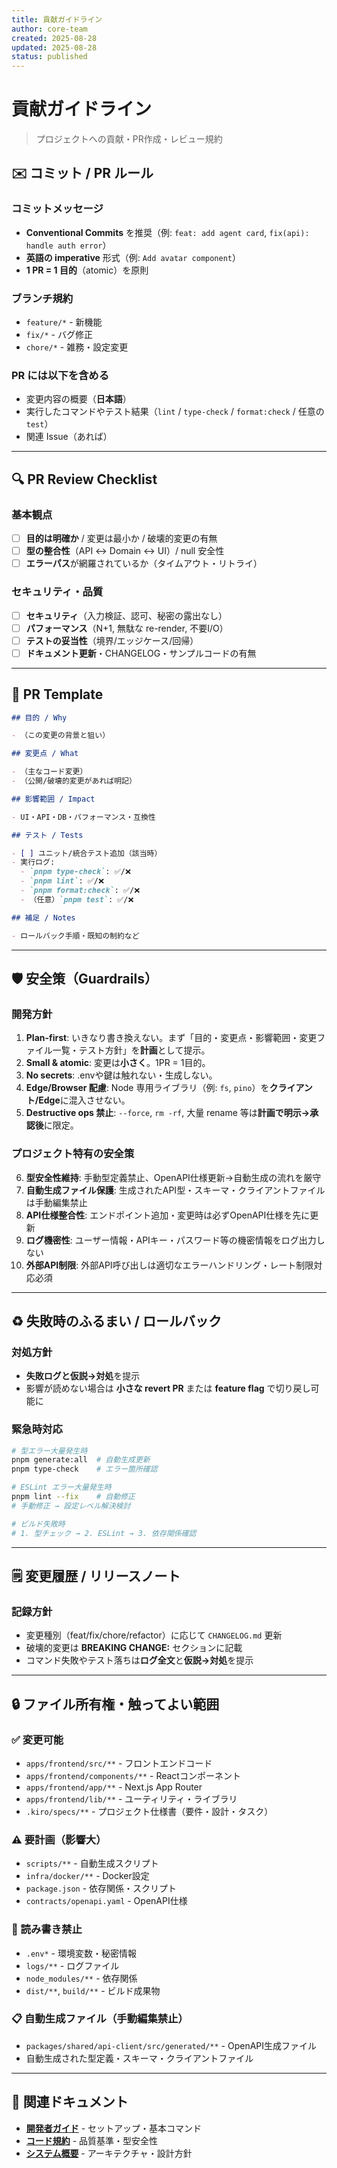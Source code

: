 ```yaml
---
title: 貢献ガイドライン
author: core-team
created: 2025-08-28
updated: 2025-08-28
status: published
---
```


# 貢献ガイドライン

> プロジェクトへの貢献・PR作成・レビュー規約

## ✉️ コミット / PR ルール

### コミットメッセージ

- **Conventional Commits** を推奨（例: `feat: add agent card`, `fix(api): handle auth error`）
- **英語の imperative** 形式（例: `Add avatar component`）
- **1 PR = 1 目的**（atomic）を原則

### ブランチ規約

- `feature/*` - 新機能
- `fix/*` - バグ修正
- `chore/*` - 雑務・設定変更

### PR には以下を含める

- 変更内容の概要（**日本語**）
- 実行したコマンドやテスト結果（`lint` / `type-check` / `format:check` / 任意の `test`）
- 関連 Issue（あれば）

---

## 🔍 PR Review Checklist

### 基本観点

- [ ] **目的は明確か** / 変更は最小か / 破壊的変更の有無
- [ ] **型の整合性**（API ↔ Domain ↔ UI）/ null 安全性
- [ ] **エラーパス**が網羅されているか（タイムアウト・リトライ）

### セキュリティ・品質

- [ ] **セキュリティ**（入力検証、認可、秘密の露出なし）
- [ ] **パフォーマンス**（N+1, 無駄な re-render, 不要I/O）
- [ ] **テストの妥当性**（境界/エッジケース/回帰）
- [ ] **ドキュメント更新**・CHANGELOG・サンプルコードの有無

---

## 🧪 PR Template

```markdown
## 目的 / Why

- （この変更の背景と狙い）

## 変更点 / What

- （主なコード変更）
- （公開/破壊的変更があれば明記）

## 影響範囲 / Impact

- UI・API・DB・パフォーマンス・互換性

## テスト / Tests

- [ ] ユニット/統合テスト追加（該当時）
- 実行ログ:
  - `pnpm type-check`: ✅/❌
  - `pnpm lint`: ✅/❌
  - `pnpm format:check`: ✅/❌
  - （任意）`pnpm test`: ✅/❌

## 補足 / Notes

- ロールバック手順・既知の制約など
```

---

## 🛡️ 安全策（Guardrails）

### 開発方針

1. **Plan-first**: いきなり書き換えない。まず「目的・変更点・影響範囲・変更ファイル一覧・テスト方針」を**計画**として提示。
2. **Small & atomic**: 変更は**小さく**。1PR = 1目的。
3. **No secrets**: .envや鍵は触れない・生成しない。
4. **Edge/Browser 配慮**: Node 専用ライブラリ（例: `fs`, `pino`）を**クライアント/Edge**に混入させない。
5. **Destructive ops 禁止**: `--force`, `rm -rf`, 大量 rename 等は**計画で明示→承認後**に限定。

### プロジェクト特有の安全策

6. **型安全性維持**: 手動型定義禁止、OpenAPI仕様更新→自動生成の流れを厳守
7. **自動生成ファイル保護**: 生成されたAPI型・スキーマ・クライアントファイルは手動編集禁止
8. **API仕様整合性**: エンドポイント追加・変更時は必ずOpenAPI仕様を先に更新
9. **ログ機密性**: ユーザー情報・APIキー・パスワード等の機密情報をログ出力しない
10. **外部API制限**: 外部API呼び出しは適切なエラーハンドリング・レート制限対応必須

---

## ♻️ 失敗時のふるまい / ロールバック

### 対処方針

- **失敗ログと仮説→対処**を提示
- 影響が読めない場合は **小さな revert PR** または **feature flag** で切り戻し可能に

### 緊急時対応

```bash
# 型エラー大量発生時
pnpm generate:all  # 自動生成更新
pnpm type-check    # エラー箇所確認

# ESLint エラー大量発生時
pnpm lint --fix    # 自動修正
# 手動修正 → 設定レベル解決検討

# ビルド失敗時
# 1. 型チェック → 2. ESLint → 3. 依存関係確認
```

---

## 🗒️ 変更履歴 / リリースノート

### 記録方針

- 変更種別（feat/fix/chore/refactor）に応じて `CHANGELOG.md` 更新
- 破壊的変更は **BREAKING CHANGE:** セクションに記載
- コマンド失敗やテスト落ちは**ログ全文**と**仮説→対処**を提示

---

## 🔒 ファイル所有権・触ってよい範囲

### ✅ 変更可能

- `apps/frontend/src/**` - フロントエンドコード
- `apps/frontend/components/**` - Reactコンポーネント
- `apps/frontend/app/**` - Next.js App Router
- `apps/frontend/lib/**` - ユーティリティ・ライブラリ
- `.kiro/specs/**` - プロジェクト仕様書（要件・設計・タスク）

### ⚠️ 要計画（影響大）

- `scripts/**` - 自動生成スクリプト
- `infra/docker/**` - Docker設定
- `package.json` - 依存関係・スクリプト
- `contracts/openapi.yaml` - OpenAPI仕様

### 🚫 読み書き禁止

- `.env*` - 環境変数・秘密情報
- `logs/**` - ログファイル
- `node_modules/**` - 依存関係
- `dist/**`, `build/**` - ビルド成果物

### 📋 自動生成ファイル（手動編集禁止）

- `packages/shared/api-client/src/generated/**` - OpenAPI生成ファイル
- 自動生成された型定義・スキーマ・クライアントファイル

---

## 🔗 関連ドキュメント

- **[開発者ガイド](../handbook/developer-guide.md)** - セットアップ・基本コマンド
- **[コード規約](../styleguide/code-standards.md)** - 品質基準・型安全性
- **[システム概要](../architecture/system-overview.md)** - アーキテクチャ・設計方針
